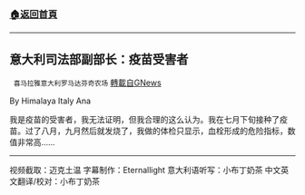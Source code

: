 ###  [:house:返回首頁](https://github.com/ourhimalayas/txt)
---


## 意大利司法部副部长：疫苗受害者
` 喜马拉雅意大利罗马达芬奇农场` [轉載自GNews](https://gnews.org/zh-hans/1589778/)

By Himalaya Italy Ana

我是疫苗的受害者，我无法证明，但我合理的这么认为。我在七月下旬接种了疫苗。过了八月，九月然后就发烧了，我做的体检只显示，血栓形成的危险指标，数值非常高……



* * *

视频截取：迈克土温
字幕制作：Eternallight
意大利语听写：小布丁奶茶
中文英文翻译/校对：小布丁奶茶
